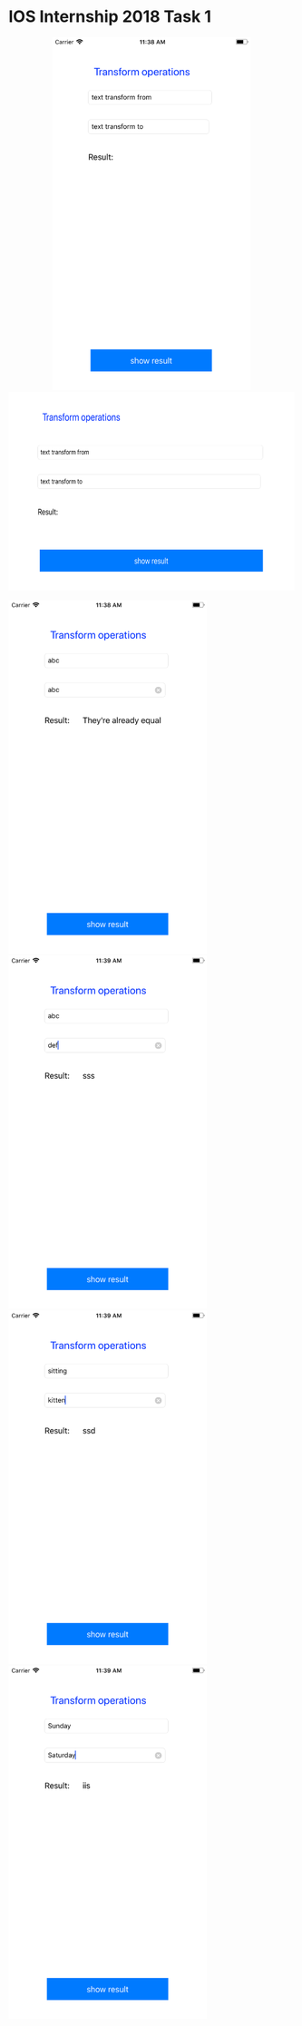 # IOS Internship 2018 Task 1

<p align="center">
<img src="https://github.com/orenchuk/IOSInternshipTask1/blob/master/Screenshots/Simulator%20Screen%20Shot%20-%20iPhone%208%20Plus%20-%202018-06-11%20at%2011.38.16.png?raw=true" width="350"/>
<img src="https://github.com/orenchuk/IOSInternshipTask1/blob/master/Screenshots/Simulator%20Screen%20Shot%20-%20iPhone%208%20Plus%20-%202018-06-11%20at%2011.38.26.png?raw=true" height="350"/>
</p>

<p>
<img src="https://github.com/orenchuk/IOSInternshipTask1/blob/master/Screenshots/Simulator%20Screen%20Shot%20-%20iPhone%208%20Plus%20-%202018-06-11%20at%2011.38.51.png?raw=true" width="350"/>
<img src="https://github.com/orenchuk/IOSInternshipTask1/blob/master/Screenshots/Simulator%20Screen%20Shot%20-%20iPhone%208%20Plus%20-%202018-06-11%20at%2011.39.08.png?raw=true" width="350"/>
<img src="https://github.com/orenchuk/IOSInternshipTask1/blob/master/Screenshots/Simulator%20Screen%20Shot%20-%20iPhone%208%20Plus%20-%202018-06-11%20at%2011.39.21.png?raw=true" width="350"/>
<img src="https://github.com/orenchuk/IOSInternshipTask1/blob/master/Screenshots/Simulator%20Screen%20Shot%20-%20iPhone%208%20Plus%20-%202018-06-11%20at%2011.39.46.png?raw=true" width="350"/>
</p>
